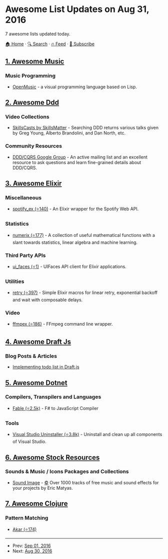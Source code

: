 # Awesome List Updates on Aug 31, 2016

7 awesome lists updated today.

[🏠 Home](/README.md) · [🔍 Search](https://test.trackawesomelist.com/search/) · [🔥 Feed](https://test.trackawesomelist.com/rss.xml) · [📮 Subscribe](https://trackawesomelist.us17.list-manage.com/subscribe?u=d2f0117aa829c83a63ec63c2f&id=36a103854c)



## [1. Awesome Music](/content/ciconia/awesome-music/README.md)

### Music Programming

*   [OpenMusic](http://repmus.ircam.fr/openmusic/home) - a visual programming language based on Lisp.

## [2. Awesome Ddd](/content/heynickc/awesome-ddd/README.md)

### Video Collections

*   [SkillsCasts by SkillsMatter](https://skillsmatter.com/skillscasts) - Searching DDD returns various talks given by Greg Young, Alberto Brandolini, and Dan North, etc.

### Community Resources

*   [DDD/CQRS Google Group](https://groups.google.com/forum/?utm_source=digest\&utm_medium=email#!forum/dddcqrs) - An active mailing list and an excellent resource to ask questions and learn fine-grained details about DDD/CQRS.

## [3. Awesome Elixir](/content/h4cc/awesome-elixir/README.md)

### Miscellaneous

*   [spotify\_ex (⭐140)](https://github.com/jsncmgs1/spotify_ex) - An Elixir wrapper for the Spotify Web API.

### Statistics

*   [numerix (⭐177)](https://github.com/safwank/Numerix) - A collection of useful mathematical functions with a slant towards statistics, linear algebra and machine learning.

### Third Party APIs

*   [ui\_faces (⭐1)](https://github.com/katgironpe/ui_faces) - UIFaces API client for Elixir applications.

### Utilities

*   [retry (⭐397)](https://github.com/safwank/ElixirRetry) - Simple Elixir macros for linear retry, exponential backoff and wait with composable delays.

### Video

*   [ffmpex (⭐186)](https://github.com/talklittle/ffmpex) - FFmpeg command line wrapper.

## [4. Awesome Draft Js](/content/nikgraf/awesome-draft-js/README.md)

### Blog Posts & Articles

*   [Implementing todo list in Draft.js](http://bitwiser.in/2016/08/31/implementing-todo-list-in-draft-js.html)

## [5. Awesome Dotnet](/content/quozd/awesome-dotnet/README.md)

### Compilers, Transpilers and Languages

*   [Fable (⭐2.5k)](https://github.com/fable-compiler/Fable) - F# to JavaScript Compiler

### Tools

*   [Visual Studio Uninstaller (⭐3.8k)](https://github.com/Microsoft/VisualStudioUninstaller) - Uninstall and clean up all components of Visual Studio.

## [6. Awesome Stock Resources](/content/neutraltone/awesome-stock-resources/README.md)

### Sounds & Music / Icons Packages and Collections

*   [Sound Image](http://soundimage.org/) - [:copyright:](https://creativecommons.org/licenses/by/4.0/) Over 1000 tracks of free music and sound effects for your projects by Eric Matyas.

## [7. Awesome Clojure](/content/razum2um/awesome-clojure/README.md)

### Pattern Matching

*   [Akar (⭐174)](https://github.com/missingfaktor/akar)

---

- Prev: [Sep 01, 2016](/content/2016/09/01/README.md)
- Next: [Aug 30, 2016](/content/2016/08/30/README.md)